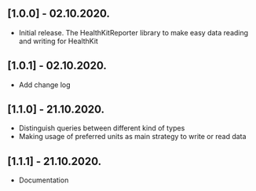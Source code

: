 ## [1.0.0] - 02.10.2020.

* Initial release. The HealthKitReporter library to make easy data reading and writing for HealthKit

## [1.0.1] - 02.10.2020.

* Add change log

## [1.1.0] - 21.10.2020.

* Distinguish queries between different kind of types
* Making usage of preferred units as main strategy to write or read data

## [1.1.1] - 21.10.2020.

* Documentation
